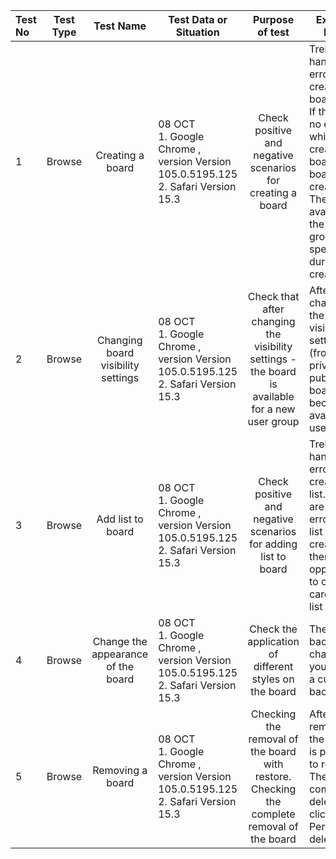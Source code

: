 | Test No | Test Type |             Test Name              | Test Data or Situation                                                      |                                         Purpose of test                                         | Expected Result                                                                                                                                                                                        | Actual Result |
|:--------|:---------:|:----------------------------------:|--------------------------------------------------------------------|:-----------------------------------------------------------------------------------------------:|--------------------------------------------------------------------------------------------------------------------------------------------------------------------------------------------------------|---------------|
| 1       |  Browse   |          Creating a board          | 08 OCT<br/>1. Google Chrome , version Version 105.0.5195.125<br/>2. Safari Version 15.3 |                   Check positive and negative scenarios for creating a board                    | Trello handles errors when creating a board. <br/>If there are no errors while creating the board, the board is created<br/>The board is available to the user group specified during creation         | As expected   |
| 2       |    Browse  | Changing board visibility settings |   08 OCT<br/>1. Google Chrome , version Version 105.0.5195.125<br/>2. Safari Version 15.3       | Check that after changing the visibility settings - the board is available for a new user group | After changing the board visibility settings (from private to public), the board becomes available to users                                                                                            |      As expected          |
| 3       |     Browse      |         Add list to board          |                              08 OCT<br/>1. Google Chrome , version Version 105.0.5195.125<br/>2. Safari Version 15.3          |                 Check positive and negative scenarios for adding list to board                  | Trello will handle errors when creating a list. If there are no errors, the list is created, there is an opportunity to create a card in the list                                                                                                                                   |          As expected                    |
| 4       |         Browse        |            Change the appearance of the board                        |  08 OCT<br/>1. Google Chrome , version Version 105.0.5195.125<br/>2. Safari Version 15.3       |                     Check the application of different styles on the board                      |           The background changes, you can set a custom background                                                                                                |                As expected                          |
| 5       |           Browse            |        Removing a board                                                              |                                              08 OCT<br/>1. Google Chrome , version Version 105.0.5195.125<br/>2. Safari Version 15.3                                                    |   Checking the removal of the board with restore. Checking the complete removal of the board    |  After removing the board, it is possible to restore it. The board is completely deleted by clicking on Permanently delete board                                                          |                           As expected                              |